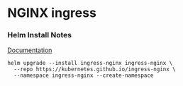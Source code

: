 # NGINX ingress 

### Helm Install Notes 

[Documentation](https://kubernetes.github.io/ingress-nginx/deploy/#quick-start)

```
helm upgrade --install ingress-nginx ingress-nginx \
  --repo https://kubernetes.github.io/ingress-nginx \
  --namespace ingress-nginx --create-namespace
```  